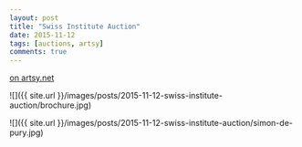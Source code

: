 ```yaml
---
layout: post
title: "Swiss Institute Auction"
date: 2015-11-12
tags: [auctions, artsy]
comments: true
---
```

[on artsy.net](https://www.artsy.net/auction/swiss-institute-benefit-live-auction-2015)

![]({{ site.url }}/images/posts/2015-11-12-swiss-institute-auction/brochure.jpg)

![]({{ site.url }}/images/posts/2015-11-12-swiss-institute-auction/simon-de-pury.jpg)

